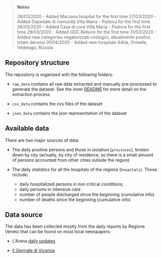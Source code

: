> **Notes**
> 
> 26/03/2020 - Added Marzana hospital for the first time
> 27/03/2020 - Added Ospedale di comunità Villa Maria - Padova for the first time
> 28/03/2020 - Added Casa di cura Villa Maria - Padova for the first time
> 29/03/2020 - Added ODC Belluno for the first time
> 31/03/2020 - Added new categories negativizzati virologici, attualmente positivi, totale decessi
> 01/04/2020 - Added new hospitals Adria, Ormelle, Vedelago, Rizzola

## Repository structure

The repository is organized with the following folders:

* `raw_data` contains all raw data extracted and manually pre-processed to generate the dataset. 
  See the inner [README](raw_data/README.md) for more detail on the extraction process

* `csv_data` contains the cvs files of the dataset

* `json_data` contains the json representation of the dataset

## Available data

There are two major sources of data:

* The daily positive persons and those in isolation (`provinces`), broken down by city (actually, by city of residence, so there is a small amount of persons accounted from other cities outside the region)

* The daily statistics for all the hospitals of the regions (`hospitals`). Those include:
  * daily hospitalized persons in non critical conditions;
  * daily persons in intensive care 
  * number of people discharged since the beginning (cumulative info)
  * number of deaths since the beginning (cumulative info)

## Data source

The data has been collected mostly from the daily reports by Regione Veneto that can be found on most local newspapers:

* L'Arena [daily updates](https://www.larena.it/territori/citt%C3%A0/verona-81-nuovi-casi-e-17-morti-nelle-ultime-24-ore-1.7976616)

* [Il Giornale di Vicenza](https://www.ilgiornaledivicenza.it/) 